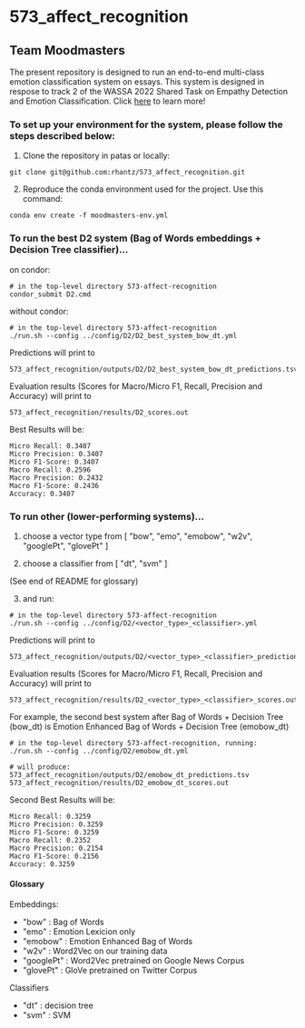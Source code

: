 # 573_affect_recognition

## Team Moodmasters

The present repository is designed to run an end-to-end multi-class emotion classification system on essays. This system is designed in respose to track 2 of the WASSA 2022 Shared Task on Empathy Detection and Emotion Classification. Click [here](https://codalab.lisn.upsaclay.fr/competitions/834) to learn more!

### To set up your environment for the system, please follow the steps described below:

1. Clone the repository in patas or locally:

```
git clone git@github.com:rhantz/573_affect_recognition.git
```

2. Reproduce the conda environment used for the project. Use this command:

```
conda env create -f moodmasters-env.yml
```

### To run the best D2 system (Bag of Words embeddings + Decision Tree classifier)...

on condor:

```
# in the top-level directory 573-affect-recognition
condor_submit D2.cmd
```

without condor:

```
# in the top-level directory 573-affect-recognition
./run.sh --config ../config/D2/D2_best_system_bow_dt.yml
```

Predictions will print to 

```
573_affect_recognition/outputs/D2/D2_best_system_bow_dt_predictions.tsv
```

Evaluation results (Scores for Macro/Micro F1, Recall, Precision and Accuracy) will print to 

```
573_affect_recognition/results/D2_scores.out
```

Best Results will be:

```
Micro Recall: 0.3407
Micro Precision: 0.3407
Micro F1-Score: 0.3407
Macro Recall: 0.2596
Macro Precision: 0.2432
Macro F1-Score: 0.2436
Accuracy: 0.3407
```

### To run other (lower-performing systems)...

1. choose a vector type from [ "bow", "emo", "emobow", "w2v", "googlePt", "glovePt" ]

2. choose a classifier from [ "dt", "svm" ]

(See end of README for glossary)

3. and run:

```
# in the top-level directory 573-affect-recognition
./run.sh --config ../config/D2/<vector_type>_<classifier>.yml
```

Predictions will print to 

```
573_affect_recognition/outputs/D2/<vector_type>_<classifier>_predictions.tsv
```

Evaluation results (Scores for Macro/Micro F1, Recall, Precision and Accuracy) will print to 

```
573_affect_recognition/results/D2_<vector_type>_<classifier>_scores.out
``` 

For example, the second best system after Bag of Words + Decision Tree (bow_dt) is Emotion Enhanced Bag of Words + Decision Tree (emobow_dt)

```
# in the top-level directory 573-affect-recognition, running:
./run.sh --config ../config/D2/emobow_dt.yml

# will produce:
573_affect_recognition/outputs/D2/emobow_dt_predictions.tsv
573_affect_recognition/results/D2_emobow_dt_scores.out
```

Second Best Results will be:

```
Micro Recall: 0.3259
Micro Precision: 0.3259
Micro F1-Score: 0.3259
Macro Recall: 0.2352
Macro Precision: 0.2154
Macro F1-Score: 0.2156
Accuracy: 0.3259
```

#### Glossary

Embeddings:

 - "bow" : Bag of Words 
 - "emo" : Emotion Lexicion only  
 - "emobow" : Emotion Enhanced Bag of Words 
 - "w2v" : Word2Vec on our training data
 - "googlePt" : Word2Vec pretrained on Google News Corpus 
 - "glovePt" : GloVe pretrained on Twitter Corpus
 
Classifiers

- "dt" : decision tree
- "svm" : SVM

